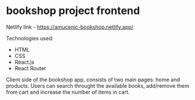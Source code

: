# bookshop project frontend 
Netlify link - https://amucenic-bookshop.netlify.app/

Technologies used:  
- HTML
- CSS
- React.js
- React Router

Client side of the bookshop app, consists of two main pages: home and products. Users can search throught the available books, add/remove them from cart and increase the number of items in cart. 
